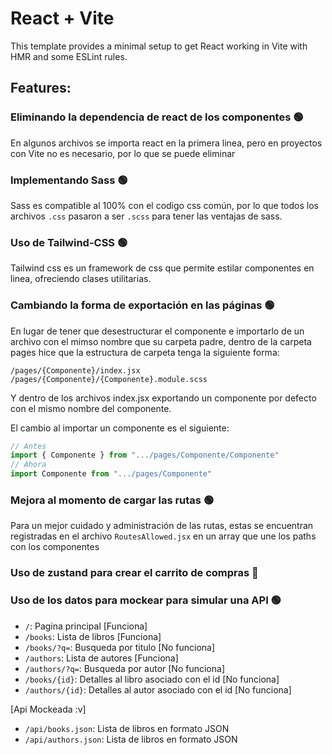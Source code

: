 # React + Vite

This template provides a minimal setup to get React working in Vite with HMR and some ESLint rules.

## Features:

### Eliminando la dependencia de react de los componentes 🟢

En algunos archivos se importa react en la primera linea, pero en proyectos con Vite no es necesario, por lo que se puede eliminar

### Implementando Sass 🟢

Sass es compatible al 100% con el codigo css común, por lo que todos los archivos `.css` pasaron a ser `.scss` para tener las ventajas de sass.

### Uso de Tailwind-CSS 🟢

Tailwind css es un framework de css que permite estilar componentes en linea, ofreciendo clases utilitarias.

### Cambiando la forma de exportación en las páginas 🟢

En lugar de tener que desestructurar el componente e importarlo de un archivo con el mimso nombre que su carpeta padre, dentro de la carpeta pages hice que la estructura de carpeta tenga la siguiente forma:

```
/pages/{Componente}/index.jsx
/pages/{Componente}/{Componente}.module.scss
```

Y dentro de los archivos index.jsx exportando un componente por defecto con el mismo nombre del componente.

El cambio al importar un componente es el siguiente:

```jsx
// Antes
import { Componente } from ".../pages/Componente/Componente"
// Ahora 
import Componente from ".../pages/Componente"
```

### Mejora al momento de cargar las rutas 🟢

Para un mejor cuidado y administración de las rutas, estas se encuentran registradas en el archivo `RoutesAllowed.jsx` en un array que une los paths con los componentes

### Uso de zustand para crear el carrito de compras 🔴

### Uso de los datos para mockear para simular una API 🟢

- `/`: Pagina principal [Funciona]
- `/books`: Lista de libros [Funciona]
- `/books/?q=`: Busqueda por titulo [No funciona]
- `/authors`: Lista de autores [Funciona]
- `/authors/?q=`: Busqueda por autor [No funciona]
- `/books/{id}`: Detalles al libro asociado con el id [No funciona]
- `/authors/{id}`: Detalles al autor asociado con el id [No funciona]

[Api Mockeada :v]

- `/api/books.json`: Lista de libros en formato JSON
- `/api/authors.json`: Lista de libros en formato JSON